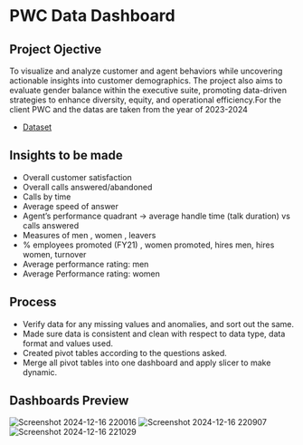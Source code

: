 # PWC Data Dashboard
## Project Ojective
To visualize and analyze customer and agent behaviors while uncovering actionable insights into customer demographics. The project also aims to evaluate gender balance within the executive suite, promoting data-driven strategies to enhance diversity, equity, and operational efficiency.For the client PWC and the datas are taken from the year of 2023-2024

- <a href="https://github.com/prakashr2000/Power_BI_PWC_Project/blob/main/01%20Call-Center-Dataset.xlsx">Dataset</a>


## Insights to be made

- Overall customer satisfaction
- Overall calls answered/abandoned
- Calls by time
- Average speed of answer
- Agent’s performance quadrant -> average handle time (talk duration) vs calls answered
- Measures of men , women , leavers
- % employees promoted (FY21) , women promoted, hires men, hires women, turnover
- Average performance rating: men
- Average Performance rating: women

## Process
- Verify data for any missing values and anomalies, and sort out the same.
- Made sure data is consistent and clean with respect to data type, data format and values used.
- Created pivot tables according to the questions asked.
- Merge all pivot tables into one dashboard and apply slicer to make dynamic.

## Dashboards Preview
![Screenshot 2024-12-16 220016](https://github.com/user-attachments/assets/f37bbf9a-e107-4c00-b887-5a8a2a1a626c)
![Screenshot 2024-12-16 220907](https://github.com/user-attachments/assets/f267fba9-da89-47ea-b04a-99c491db7c71)
![Screenshot 2024-12-16 221029](https://github.com/user-attachments/assets/2a57bbcb-cc43-4f52-a322-6fa68f06ffa4)

